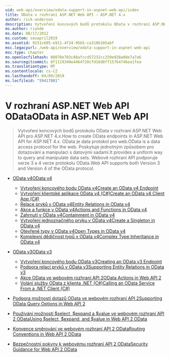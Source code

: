 ```yaml
---
uid: web-api/overview/odata-support-in-aspnet-web-api/index
title: OData v rozhraní ASP.NET Web API – ASP.NET 4.x
author: rick-anderson
description: Vytvoření koncových bodů protokolu OData v rozhraní ASP.NET Web API pro ASP.NET 4.x
ms.author: riande
ms.date: 08/17/2012
ms.custom: seoapril2019
ms.assetid: 9151c605-e911-4f24-95b5-ca310b105abf
msc.legacyurl: /web-api/overview/odata-support-in-aspnet-web-api
msc.type: chapter
ms.openlocfilehash: 08870e703c88afccd57232cc259e928a08e7a7a6
ms.sourcegitcommit: 0f1119340e4464720cfd16d0ff15764746ea1fea
ms.translationtype: MT
ms.contentlocale: cs-CZ
ms.lasthandoff: 04/09/2019
ms.locfileid: "59417881"
---
```

# <a name="odata-in-aspnet-web-api"></a><span data-ttu-id="93b9a-103">V rozhraní ASP.NET Web API OData</span><span class="sxs-lookup"><span data-stu-id="93b9a-103">OData in ASP.NET Web API</span></span>

> <span data-ttu-id="93b9a-104">Vytvoření koncových bodů protokolu OData v rozhraní ASP.NET Web API pro ASP.NET 4.x.</span><span class="sxs-lookup"><span data-stu-id="93b9a-104">How to create OData endpoints in ASP.NET Web API for ASP.NET 4.x.</span></span> <span data-ttu-id="93b9a-105">OData je data protokol pro web.</span><span class="sxs-lookup"><span data-stu-id="93b9a-105">OData is a data access protocol for the web.</span></span> <span data-ttu-id="93b9a-106">Poskytuje jednotným způsobem pro dotazování a manipulaci s datovými sadami.</span><span class="sxs-lookup"><span data-stu-id="93b9a-106">It provides a uniform way to query and manipulate data sets.</span></span> <span data-ttu-id="93b9a-107">Webové rozhraní API podporuje verze 3 a 4 verze protokolu OData.</span><span class="sxs-lookup"><span data-stu-id="93b9a-107">Web API supports both Version 3 and Version 4 of the OData protocol.</span></span>


- [<span data-ttu-id="93b9a-108">OData v4</span><span class="sxs-lookup"><span data-stu-id="93b9a-108">OData v4</span></span>](odata-v4/index.md)

    - [<span data-ttu-id="93b9a-109">Vytvoření koncového bodu OData v4</span><span class="sxs-lookup"><span data-stu-id="93b9a-109">Create an OData v4 Endpoint</span></span>](odata-v4/create-an-odata-v4-endpoint.md)
    - [<span data-ttu-id="93b9a-110">Vytvoření klientské aplikace OData v4 (C#)</span><span class="sxs-lookup"><span data-stu-id="93b9a-110">Create an OData v4 Client App (C#)</span></span>](odata-v4/create-an-odata-v4-client-app.md)
    - [<span data-ttu-id="93b9a-111">Relace prvků v OData v4</span><span class="sxs-lookup"><span data-stu-id="93b9a-111">Entity Relations in OData v4</span></span>](odata-v4/entity-relations-in-odata-v4.md)
    - [<span data-ttu-id="93b9a-112">Akce a funkce v OData v4</span><span class="sxs-lookup"><span data-stu-id="93b9a-112">Actions and Functions in OData v4</span></span>](odata-v4/odata-actions-and-functions.md)
    - [<span data-ttu-id="93b9a-113">Zahrnutí v OData v4</span><span class="sxs-lookup"><span data-stu-id="93b9a-113">Containment in OData v4</span></span>](odata-v4/odata-containment-in-web-api-22.md)
    - [<span data-ttu-id="93b9a-114">Vytvoření jednoznačného prvku v OData v4</span><span class="sxs-lookup"><span data-stu-id="93b9a-114">Create a Singleton in OData v4</span></span>](odata-v4/using-a-singleton-in-an-odata-endpoint-in-web-api-22.md)
    - [<span data-ttu-id="93b9a-115">Otevřené typy v OData v4</span><span class="sxs-lookup"><span data-stu-id="93b9a-115">Open Types in OData v4</span></span>](odata-v4/use-open-types-in-odata-v4.md)
    - [<span data-ttu-id="93b9a-116">Komplexní dědičnost typů v OData v4</span><span class="sxs-lookup"><span data-stu-id="93b9a-116">Complex Type Inheritance in OData v4</span></span>](odata-v4/complex-type-inheritance-in-odata-v4.md)
- [<span data-ttu-id="93b9a-117">OData v3</span><span class="sxs-lookup"><span data-stu-id="93b9a-117">OData v3</span></span>](odata-v3/index.md)

    - [<span data-ttu-id="93b9a-118">Vytvoření koncového bodu OData v3</span><span class="sxs-lookup"><span data-stu-id="93b9a-118">Creating an OData v3 Endpoint</span></span>](odata-v3/creating-an-odata-endpoint.md)
    - [<span data-ttu-id="93b9a-119">Podpora relací prvků v OData v3</span><span class="sxs-lookup"><span data-stu-id="93b9a-119">Supporting Entity Relations in OData v3</span></span>](odata-v3/working-with-entity-relations.md)
    - [<span data-ttu-id="93b9a-120">Akce OData ve webovém rozhraní API 2</span><span class="sxs-lookup"><span data-stu-id="93b9a-120">OData Actions in Web API 2</span></span>](odata-v3/odata-actions.md)
    - [<span data-ttu-id="93b9a-121">Volání služby OData z klienta .NET (C#)</span><span class="sxs-lookup"><span data-stu-id="93b9a-121">Calling an OData Service From a .NET Client (C#)</span></span>](odata-v3/calling-an-odata-service-from-a-net-client.md)
- [<span data-ttu-id="93b9a-122">Podpora možností dotazů OData ve webovém rozhraní API 2</span><span class="sxs-lookup"><span data-stu-id="93b9a-122">Supporting OData Query Options in Web API 2</span></span>](supporting-odata-query-options.md)
- [<span data-ttu-id="93b9a-123">Používání možností $select, $expand a $value ve webovém rozhraní API 2 OData</span><span class="sxs-lookup"><span data-stu-id="93b9a-123">Using $select, $expand, and $value in Web API 2 OData</span></span>](using-select-expand-and-value.md)
- [<span data-ttu-id="93b9a-124">Konvence směrování ve webovém rozhraní API 2 OData</span><span class="sxs-lookup"><span data-stu-id="93b9a-124">Routing Conventions in Web API 2 OData</span></span>](odata-routing-conventions.md)
- [<span data-ttu-id="93b9a-125">Bezpečnostní pokyny k webovému rozhraní API 2 OData</span><span class="sxs-lookup"><span data-stu-id="93b9a-125">Security Guidance for Web API 2 OData</span></span>](odata-security-guidance.md)

